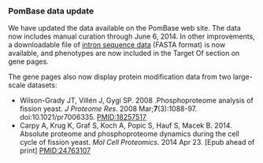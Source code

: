 ### PomBase data update

We have updated the data available on the PomBase web site. The data now
includes manual curation through June 6, 2014. In other improvements, a
downloadable file of [intron sequence
data](ftp://ftp.ebi.ac.uk/pub/databases/pombase/FASTA/cdna_introns_utrs.fa.gz)
(FASTA format) is now available, and phenotypes are now included in the
Target Of section on gene pages.

The gene pages also now display protein modification data from two
large-scale datasets:

-   Wilson-Grady JT, Villén J, Gygi SP. 2008 .Phosphoproteome analysis
    of fission yeast. *J Proteome Res*. 2008 Mar;**7**(3):1088-97.
    doi:10.1021/pr7006335.
    [PMID:18257517](http://www.ncbi.nlm.nih.gov/pubmed/?term=18257517)
-   Carpy A, Krug K, Graf S, Koch A, Popic S, Hauf S, Macek B. 2014.
    Absolute proteome and phosphoproteome dynamics during the cell cycle
    of fission yeast. *Mol Cell Proteomics*. 2014 Apr 23. \[Epub ahead
    of print\]
    [PMID:24763107](http://www.ncbi.nlm.nih.gov/pubmed/?term=24763107)

